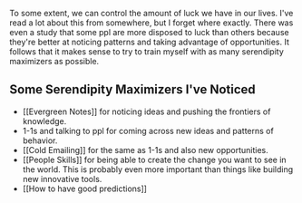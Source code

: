 To some extent, we can control the amount of luck we have in our lives. I've read a lot about this from somewhere, but I forget where exactly. There was even a study that some ppl are more disposed to luck than others because they're better at noticing patterns and taking advantage of opportunities. It follows that it makes sense to try to train myself with as many serendipity maximizers as possible. 
## Some Serendipity Maximizers I've Noticed
- [[Evergreen Notes]] for noticing ideas and pushing the frontiers of knowledge.
- 1-1s and talking to ppl for coming across new ideas and patterns of behavior.
- [[Cold Emailing]] for the same as 1-1s and also new opportunities.
- [[People Skills]] for being able to create the change you want to see in the world. This is probably even more important than things like building new innovative tools. 
- [[How to have good predictions]]
